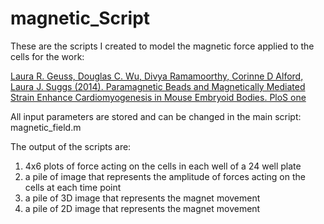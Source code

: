 magnetic_Script
===============

These are the scripts I created to model the magnetic force applied to the cells for the work:

[Laura R. Geuss, Douglas C. Wu, Divya Ramamoorthy, Corinne D Alford, Laura J. Suggs (2014). Paramagnetic Beads and Magnetically Mediated Strain Enhance Cardiomyogenesis in Mouse Embryoid Bodies. PloS one](http://journals.plos.org/plosone/article?id=10.1371/journal.pone.0113982)

All input parameters are stored and can be changed in the main script: magnetic_field.m

The output of the scripts are:
1. 4x6 plots of force acting on the cells in each well of a 24 well plate
2. a pile of image that represents the amplitude of forces acting on the cells at each time point
3. a pile of 3D image that represents the magnet movement
4. a pile of 2D image that represents the magnet movement





